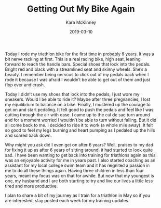 ﻿---
layout: post
title: Getting Out My Bike Again
date: 2019-03-10
author: Kara McKinney
page: post-single
description: Today I rode my triathlon bike for the first time in probably 6 years. It was a bit nerve racking at first.
featured-image: red-bike-handle-bars.jpeg
featured-image-alt: handle bars of a racing bike in the sun
categories: [triathlon]
comments: true
---
Today I rode my triathlon bike for the first time in probably 6 years. It was a bit nerve racking at first. This is a real racing bike, high seat, leaning forward to reach the handle bars. Special shoes that lock into the pedals. Bright red and black with a streamlined seat and skinny wheels. She’s a beauty. I remember being nervous to click out of my pedals back when I rode it because I was afraid I wouldn’t be able to get out of them and just flop over and crash.

  

Today I didn’t use my shoes that lock into the pedals, I just wore my sneakers. Would I be able to ride it? Maybe after three pregnancies, I lost my equilibrium to balance on a bike. Finally, I mustered up the courage to get on and start pedaling. It felt good to push the pedals and feel like I was cutting through the air with ease. I came up to the cul de sac turn around and for a moment worried I wouldn’t be able to turn without falling. But it did all come back to me. I decided to ride it to work (a whole mile away). It felt so good to feel my legs burning and heart pumping as I pedaled up the hills and soared back down.

  

Why might you ask did I even get on after 6 years? Well, praises to my dad for fixing it up as after 6 years of sitting around, it had started to look quite sad. I have been wanting to get back into training for triathlons again as this was an enjoyable activity for me in years past. I also started coaching as an assistant for my local college swim team and it has reignited a passion in me to do all these things again. Having three children in less than four years, meant my focus was on that for awhile. But now that my youngest is one, my husband and I are both starting to try and live our lives a little less tired and more productive.

  

I plan to share a bit of my journey as I train for a triathlon in May so if you are interested, stay posted each week for my training updates.

